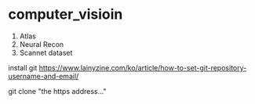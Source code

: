 # computer_visioin
1. Atlas
2. Neural Recon
3. Scannet dataset

install git
https://www.lainyzine.com/ko/article/how-to-set-git-repository-username-and-email/

git clone "the https address..."

